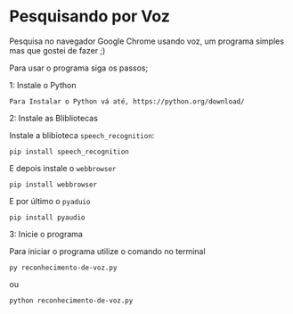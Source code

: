 # Pesquisando por Voz

Pesquisa no navegador Google Chrome usando voz, um programa simples mas que gostei de fazer ;)

Para usar o programa siga os passos;

1: Instale o Python

  ```
  Para Instalar o Python vá até, https://python.org/download/

  ```
  
2: Instale as Blibliotecas
  
  Instale a blibioteca ``speech_recognition``:

  ```  
  pip install speech_recognition
  ```
  
  E depois instale o ``webbrowser``
  
  ```
  pip install webbrowser
  ```
  
  E por último o ``pyaduio``
 
  ```
  pip install pyaudio
  ```

3: Inicie o programa

  
  Para iniciar o programa utilize o comando no terminal

  ```
  py reconhecimento-de-voz.py
  ```
  ou
  ```
  python reconhecimento-de-voz.py
  ```
